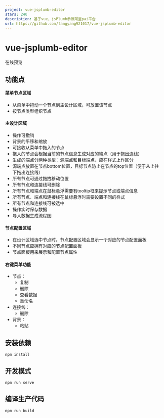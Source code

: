 ```yaml
---
project: vue-jsplumb-editor
stars: 240
description: 基于vue、jsPlumb参照阿里pai平台
url: https://github.com/fangyang921017/vue-jsplumb-editor
---
```


vue-jsplumb-editor
==================

在线预览

功能点
---

#### 菜单节点区域

-   从菜单中拖动一个节点到主设计区域，可放置该节点
-   按节点类型组织节点

#### 主设计区域

-   操作可撤销
-   背景的平移和缩放
-   可接收从菜单中拖入的节点
-   拖入的节点会根据当前的节点信息生成对应的端点（用于拖出连线）
-   生成的端点分两种类型：源端点和目标端点，应在样式上作区分
-   源端点放置在节点bottom位置，目标节点防止在节点的top位置（便于从上往下拖出连接线）
-   所有节点可通过拖拽移动位置
-   所有节点和连接线可删除
-   所有节点和端点在鼠标悬浮需要有tooltip框来提示节点或端点信息
-   所有节点、端点和连接线在鼠标悬浮时需要设置不同的样式
-   所有节点和连接线可被选中
-   操作实时保存数据
-   导入数据生成流程图

#### 节点配置区域

-   在设计区域选中节点时，节点配置区域会显示一个对应的节点配置面板
-   不同节点应拥有对应的节点配置面板
-   节点面板用来展示和配置节点属性

#### 右键菜单功能

-   节点：
    -   复制
    -   删除
    -   查看数据
    -   重命名
-   连接线：
    -   删除
-   背景：
    -   粘贴

安装依赖
----

```
npm install
```

开发模式
----

```
npm run serve
```

编译生产代码
------

```
npm run build
```
